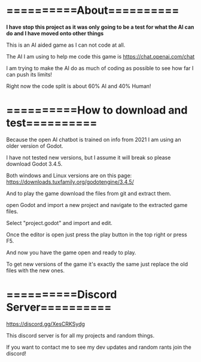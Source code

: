 ==========About==========
=

**I have stop this project as it was only going to be a test for what the AI can do and I have moved onto other things**

This is an AI aided game as I can not code at all.

The AI I am using to help me code this game is https://chat.openai.com/chat

I am trying to make the AI do as much of coding as possible to see how far I can push its limits!

Right now the code split is about 60% AI and 40% Human!

==========How to download and test==========
=

Because the open AI chatbot is trained on info from 2021 I am using an older version of Godot.

I have not tested new versions, but I assume it will break so please download Godot 3.4.5.

Both windows and Linux versions are on this page: https://downloads.tuxfamily.org/godotengine/3.4.5/

And to play the game download the files from git and extract them.

open Godot and import a new project and navigate to the extracted game files.

Select "project.godot" and import and edit.

Once the editor is open just press the play button in the top right or press F5.

And now you have the game open and ready to play.

To get new versions of the game it's exactly the same just replace the old files with the new ones.

==========Discord Server==========
=
https://discord.gg/XesCRKSydg

This discord server is for all my projects and random things.

If you want to contact me to see my dev updates and random rants join the discord!
